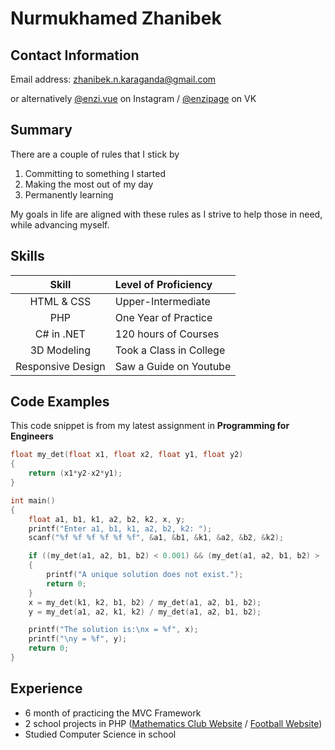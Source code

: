 # Nurmukhamed Zhanibek

## Contact Information
Email address: zhanibek.n.karaganda@gmail.com

or alternatively [@enzi.vue](https://www.instagram.com/enzi.vue/) on Instagram / [@enzipage](https://vk.com/enzipage) on VK

## Summary
There are a couple of rules that I stick by
1. Committing to something I started
1. Making the most out of my day
1. Permanently learning

My goals in life are aligned with these rules as I strive to help those in need, while advancing myself.

## Skills

Skill | Level of Proficiency
:---: | :---
HTML & CSS | Upper-Intermediate
PHP | One Year of Practice
C# in .NET | 120 hours of Courses
3D Modeling | Took a Class in College
Responsive Design | Saw a Guide on Youtube

## Code Examples
This code snippet is from my latest assignment in **Programming for Engineers**
```C
float my_det(float x1, float x2, float y1, float y2)
{
    return (x1*y2-x2*y1);
}

int main()
{
    float a1, b1, k1, a2, b2, k2, x, y;
    printf("Enter a1, b1, k1, a2, b2, k2: ");
    scanf("%f %f %f %f %f %f", &a1, &b1, &k1, &a2, &b2, &k2);

    if ((my_det(a1, a2, b1, b2) < 0.001) && (my_det(a1, a2, b1, b2) > -0.001))
    {
        printf("A unique solution does not exist.");
        return 0;
    }
    x = my_det(k1, k2, b1, b2) / my_det(a1, a2, b1, b2);
    y = my_det(a1, a2, k1, k2) / my_det(a1, a2, b1, b2);

    printf("The solution is:\nx = %f", x);
    printf("\ny = %f", y);
    return 0;
}
```

## Experience
* 6 month of practicing the MVC Framework
* 2 school projects in PHP ([Mathematics Club Website](http://t77759pa.beget.tech/kz/) / [Football Website](http://o77870mk.beget.tech))
* Studied Computer Science in school